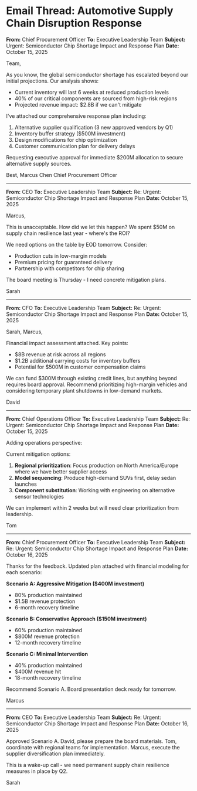# Email Thread: Automotive Supply Chain Disruption Response

**From:** Chief Procurement Officer
**To:** Executive Leadership Team
**Subject:** Urgent: Semiconductor Chip Shortage Impact and Response Plan
**Date:** October 15, 2025

Team,

As you know, the global semiconductor shortage has escalated beyond our initial projections. Our analysis shows:

- Current inventory will last 6 weeks at reduced production levels
- 40% of our critical components are sourced from high-risk regions
- Projected revenue impact: $2.8B if we can't mitigate

I've attached our comprehensive response plan including:
1. Alternative supplier qualification (3 new approved vendors by Q1)
2. Inventory buffer strategy ($500M investment)
3. Design modifications for chip optimization
4. Customer communication plan for delivery delays

Requesting executive approval for immediate $200M allocation to secure alternative supply sources.

Best,
Marcus Chen
Chief Procurement Officer

---

**From:** CEO
**To:** Executive Leadership Team
**Subject:** Re: Urgent: Semiconductor Chip Shortage Impact and Response Plan
**Date:** October 15, 2025

Marcus,

This is unacceptable. How did we let this happen? We spent $50M on supply chain resilience last year - where's the ROI?

We need options on the table by EOD tomorrow. Consider:
- Production cuts in low-margin models
- Premium pricing for guaranteed delivery
- Partnership with competitors for chip sharing

The board meeting is Thursday - I need concrete mitigation plans.

Sarah

---

**From:** CFO
**To:** Executive Leadership Team
**Subject:** Re: Urgent: Semiconductor Chip Shortage Impact and Response Plan
**Date:** October 15, 2025

Sarah, Marcus,

Financial impact assessment attached. Key points:
- $8B revenue at risk across all regions
- $1.2B additional carrying costs for inventory buffers
- Potential for $500M in customer compensation claims

We can fund $300M through existing credit lines, but anything beyond requires board approval. Recommend prioritizing high-margin vehicles and considering temporary plant shutdowns in low-demand markets.

David

---

**From:** Chief Operations Officer
**To:** Executive Leadership Team
**Subject:** Re: Urgent: Semiconductor Chip Shortage Impact and Response Plan
**Date:** October 15, 2025

Adding operations perspective:

Current mitigation options:
1. **Regional prioritization**: Focus production on North America/Europe where we have better supplier access
2. **Model sequencing**: Produce high-demand SUVs first, delay sedan launches
3. **Component substitution**: Working with engineering on alternative sensor technologies

We can implement within 2 weeks but will need clear prioritization from leadership.

Tom

---

**From:** Chief Procurement Officer
**To:** Executive Leadership Team
**Subject:** Re: Urgent: Semiconductor Chip Shortage Impact and Response Plan
**Date:** October 16, 2025

Thanks for the feedback. Updated plan attached with financial modeling for each scenario:

**Scenario A: Aggressive Mitigation ($400M investment)**
- 80% production maintained
- $1.5B revenue protection
- 6-month recovery timeline

**Scenario B: Conservative Approach ($150M investment)**
- 60% production maintained
- $800M revenue protection
- 12-month recovery timeline

**Scenario C: Minimal Intervention**
- 40% production maintained
- $400M revenue hit
- 18-month recovery timeline

Recommend Scenario A. Board presentation deck ready for tomorrow.

Marcus

---

**From:** CEO
**To:** Executive Leadership Team
**Subject:** Re: Urgent: Semiconductor Chip Shortage Impact and Response Plan
**Date:** October 16, 2025

Approved Scenario A. David, please prepare the board materials. Tom, coordinate with regional teams for implementation. Marcus, execute the supplier diversification plan immediately.

This is a wake-up call - we need permanent supply chain resilience measures in place by Q2.

Sarah
